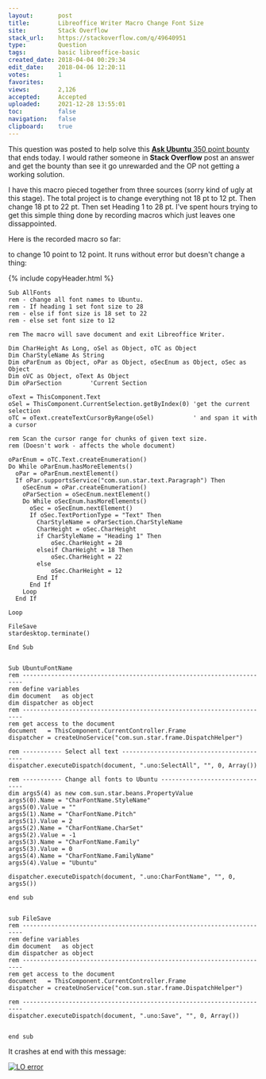 ```yaml
---
layout:       post
title:        Libreoffice Writer Macro Change Font Size
site:         Stack Overflow
stack_url:    https://stackoverflow.com/q/49640951
type:         Question
tags:         basic libreoffice-basic
created_date: 2018-04-04 00:29:34
edit_date:    2018-04-06 12:20:11
votes:        1
favorites:    
views:        2,126
accepted:     Accepted
uploaded:     2021-12-28 13:55:01
toc:          false
navigation:   false
clipboard:    true
---
```


This question was posted to help solve this [**Ask Ubuntu** 350 point bounty][1] that ends today. I would rather someone in **Stack Overflow** post an answer and get the bounty than see it go unrewarded and the OP not getting a working solution.

I have this macro pieced together from three sources (sorry kind of ugly at this stage).
The total project is to change everything not 18 pt to 12 pt. Then change 18 pt to 22 pt. Then set Heading 1 to 28 pt. I've spent hours trying to get this simple thing done by recording macros which just leaves one dissappointed.

Here is the recorded macro so far:

 to change 10 point to 12 point. It runs without error but doesn't change a thing:



{% include copyHeader.html %}
``` basic
Sub AllFonts
rem - change all font names to Ubuntu.
rem - If heading 1 set font size to 28
rem - else if font size is 18 set to 22
rem - else set font size to 12

rem The macro will save document and exit Libreoffice Writer.

Dim CharHeight As Long, oSel as Object, oTC as Object
Dim CharStyleName As String
Dim oParEnum as Object, oPar as Object, oSecEnum as Object, oSec as Object
Dim oVC as Object, oText As Object
Dim oParSection        'Current Section
      
oText = ThisComponent.Text
oSel = ThisComponent.CurrentSelection.getByIndex(0) 'get the current selection
oTC = oText.createTextCursorByRange(oSel)           ' and span it with a cursor

rem Scan the cursor range for chunks of given text size.
rem (Doesn't work - affects the whole document)

oParEnum = oTC.Text.createEnumeration()
Do While oParEnum.hasMoreElements()
  oPar = oParEnum.nextElement()
  If oPar.supportsService("com.sun.star.text.Paragraph") Then
    oSecEnum = oPar.createEnumeration()
    oParSection = oSecEnum.nextElement()
    Do While oSecEnum.hasMoreElements()
      oSec = oSecEnum.nextElement()
      If oSec.TextPortionType = "Text" Then
		CharStyleName = oParSection.CharStyleName
        CharHeight = oSec.CharHeight
		if CharStyleName = "Heading 1" Then
	        oSec.CharHeight = 28
	    elseif CharHeight = 18 Then
	        oSec.CharHeight = 22
	    else
	        oSec.CharHeight = 12
        End If
      End If
    Loop
  End If

Loop

FileSave
stardesktop.terminate()

End Sub


Sub UbuntuFontName
rem ----------------------------------------------------------------------
rem define variables
dim document   as object
dim dispatcher as object
rem ----------------------------------------------------------------------
rem get access to the document
document   = ThisComponent.CurrentController.Frame
dispatcher = createUnoService("com.sun.star.frame.DispatchHelper")

rem ----------- Select all text ------------------------------------------
dispatcher.executeDispatch(document, ".uno:SelectAll", "", 0, Array())

rem ----------- Change all fonts to Ubuntu -------------------------------
dim args5(4) as new com.sun.star.beans.PropertyValue
args5(0).Name = "CharFontName.StyleName"
args5(0).Value = ""
args5(1).Name = "CharFontName.Pitch"
args5(1).Value = 2
args5(2).Name = "CharFontName.CharSet"
args5(2).Value = -1
args5(3).Name = "CharFontName.Family"
args5(3).Value = 0
args5(4).Name = "CharFontName.FamilyName"
args5(4).Value = "Ubuntu"

dispatcher.executeDispatch(document, ".uno:CharFontName", "", 0, args5())

end sub


sub FileSave
rem ----------------------------------------------------------------------
rem define variables
dim document   as object
dim dispatcher as object
rem ----------------------------------------------------------------------
rem get access to the document
document   = ThisComponent.CurrentController.Frame
dispatcher = createUnoService("com.sun.star.frame.DispatchHelper")

rem ----------------------------------------------------------------------
dispatcher.executeDispatch(document, ".uno:Save", "", 0, Array())


end sub

```

It crashes at end with this message:

[![LO error][2]][2]




  [1]: https://pippim.github.io/2018/04/01/Change-2-or-more-LibreOffice-documents-to-have-the-exact-same-styling∕formatting.html
  [2]: https://i.stack.imgur.com/DRj6V.png
